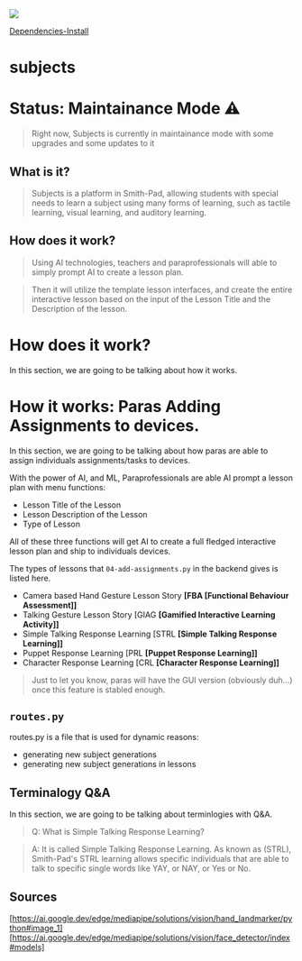 <img src="./Screenshot 2025-01-23 at 5.07.09 PM.png">

<a href="https://github.com/smith-pad/subjects/blob/main/Docs/dependencies-install.md">Dependencies-Install</a>

# subjects

# Status: Maintainance Mode ⚠️
> Right now, Subjects is currently in maintainance mode
> with some upgrades and some updates to it

## What is it?

> Subjects is a platform in Smith-Pad, allowing students with special needs
> to learn a subject using many forms of learning, such as tactile learning,
> visual learning, and auditory learning.




## How does it work?
> Using AI technologies, teachers and paraprofessionals will able to simply
> prompt AI to create a lesson plan.

> Then it will utilize the template lesson interfaces, and create the entire
> interactive lesson based on the input of the Lesson Title and the Description
> of the lesson.


# How does it work?

In this section, we are going to be talking about how it works.





# How it works: Paras Adding Assignments to devices.

In this section, we are going to be talking about how paras are able 
to assign individuals assignments/tasks to devices.


With the power of AI, and ML, Paraprofessionals are able AI prompt a lesson plan
with menu functions: 

- Lesson Title of the Lesson
- Lesson Description of the Lesson
- Type of Lesson

All of these three functions will get AI to create a full fledged interactive lesson
plan and ship to individuals devices.


The types of lessons that `04-add-assignments.py` in the backend gives is
listed here. 


- Camera based Hand Gesture Lesson Story **[FBA [Functional Behaviour Assessment]]**
- Talking Gesture Lesson Story [GIAG **[Gamified Interactive Learning Activity]]**
- Simple Talking Response Learning [STRL **[Simple Talking Response Learning]]**
- Puppet Response Learning [PRL **[Puppet Response Learning]]**
- Character Response Learning [CRL **[Character Response Learning]]**

> Just to let you know, paras will have the GUI version (obviously duh...)
> once this feature is stabled enough.




## `routes.py`

routes.py is a file that is used for dynamic reasons: 

- generating new subject generations
- generating new subject generations in lessons


## Terminalogy Q&A
In this section, we are going to be talking about terminlogies with Q&A.

> Q: What is Simple Talking Response Learning? 


> A: It is called Simple Talking Response Learning. As known as (STRL), Smith-Pad's 
> STRL learning allows specific individuals that are able to talk to specific single
> words like YAY, or NAY, or Yes or No. 


## Sources

[https://ai.google.dev/edge/mediapipe/solutions/vision/hand_landmarker/python#image_1]
[https://ai.google.dev/edge/mediapipe/solutions/vision/face_detector/index#models]
